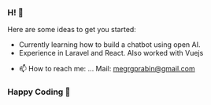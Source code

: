 ### H! 👋

Here are some ideas to get you started:

<!-- - 🌱 I’m currently learning ... DSA  -->
- Currently learning how to build a chatbot using open AI.
- Experience in Laravel and React. Also worked with Vuejs
<!-- - 👯 I’m looking to collaborate on ...  -->
<!-- - 💬 Ask me about ...  Projects -->
- 📫 How to reach me: ... Mail: megrgprabin@gmail.com

### Happy Coding 👋
